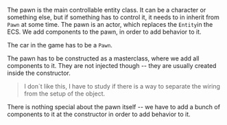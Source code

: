 The pawn is the main controllable entity class. It can be a character or something else, but if something has to control it, it needs to in inherit from `Pawn` at some time. The pawn is an actor, which replaces the `Entity`in the ECS. We add components to the pawn, in order to add behavior to it.

The car in the game has to be a `Pawn`.

The pawn has to be constructed as a masterclass, where we add all components to it. They are not injected though -- they are usually created inside the constructor.

> I don´t like this, I have to study if there is a way to separate the wiring from the setup of the object.

There is nothing special about the pawn itself -- we have to add a bunch of components to it at the constructor in order to add behavior to it.
